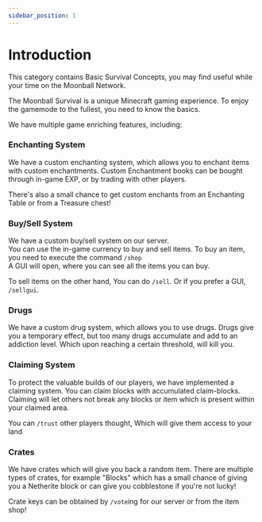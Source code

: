 ```yaml
---
sidebar_position: 1
---
```

# Introduction

This category contains Basic Survival Concepts, you may find useful while your time on the Moonball Network.

The Moonball Survival is a unique Minecraft gaming experience.
To enjoy the gamemode to the fullest, you need to know the basics.

We have multiple game enriching features, including:

### Enchanting System ###

We have a custom enchanting system, which allows you to enchant items with custom enchantments.
Custom Enchantment books can be bought through in-game EXP, or by trading with other players.

There's also a small chance to get custom enchants from an Enchanting Table or from a Treasure chest!

### Buy/Sell System ###

We have a custom buy/sell system on our server.  
You can use the in-game currency to buy and sell items.
To buy an item, you need to execute the command `/shop`  
A GUI will open, where you can see all the items you can buy.

To sell items on the other hand, You can do `/sell`.
Or if you prefer a GUI, `/sellgui`.

### Drugs ###

We have a custom drug system, which allows you to use drugs.
Drugs give you a temporary effect, but too many drugs
accumulate and add to an addiction level. Which upon reaching a certain threshold,
will kill you.


### Claiming System ###

To protect the valuable builds of our players, we have implemented a claiming system. 
You can claim blocks with accumulated claim-blocks.  
Claiming will let others not
break any blocks or item which is present within your claimed area.  

You can `/trust` other players thought, Which will give them access to your land


### Crates ###

We have crates which will give you back a random item. 
There are multiple types of crates, for example "Blocks" which has a
small chance of giving you a Netherite block or can give you cobblestone if you're 
not lucky!

Crate keys can be obtained by `/vote`ing for our server or from the item shop!

